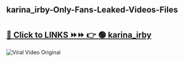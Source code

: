 
 ## karina_irby-Only-Fans-Leaked-Videos-Files

# <h2><a href="https://mediaupload.pro?karina_irby">🔗 Click to LINKS ⏩⏩ 👉 🟢 karina_irby </a></h2>

<a href="https://mediaupload.pro?karina_irby" rel="nofollow" data-target="animated-image.originalLink"><img src="https://i.ibb.co.com/xMMVF88/686577567.gif" alt="Viral Video Original" style="max-width: 100%; display: inline-block;" data-target="animated-image.originalImage"></a>